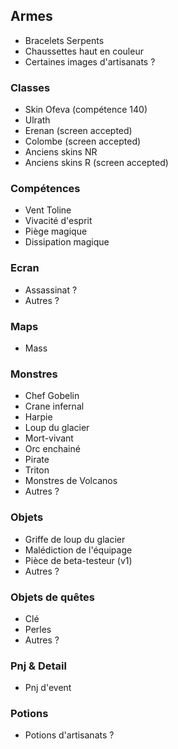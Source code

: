 ## Armes

- Bracelets Serpents
- Chaussettes haut en couleur
- Certaines images d'artisanats ?

### Classes

- Skin Ofeva (compétence 140)
- Ulrath
- Erenan (screen accepted)
- Colombe (screen accepted)
- Anciens skins NR
- Anciens skins R (screen accepted)

### Compétences

- Vent Toline
- Vivacité d'esprit
- Piège magique
- Dissipation magique

### Ecran

- Assassinat ?
- Autres ?

### Maps

- Mass

### Monstres

- Chef Gobelin
- Crane infernal
- Harpie
- Loup du glacier
- Mort-vivant
- Orc enchainé
- Pirate
- Triton
- Monstres de Volcanos
- Autres ?

### Objets

- Griffe de loup du glacier
- Malédiction de l'équipage
- Pièce de beta-testeur (v1)
- Autres ?

### Objets de quêtes

- Clé
- Perles
- Autres ?

### Pnj & Detail

- Pnj d'event

### Potions

- Potions d'artisanats ?
